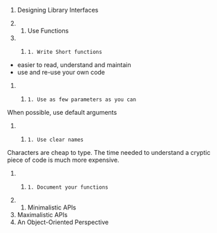 1. Designing Library Interfaces1.   1. Use Functions1.   1.     1. Write Short functions- easier to read, understand and maintain- use and re-use your own code1.   1.     1. Use as few parameters as you can  When possible, use default arguments  1.   1.     1. Use clear names  Characters are cheap to type.  The time needed to understand a cryptic piece of code is much more expensive.1.   1.     1. Document your functions1.   1. Minimalistic APIs  1. Maximalistic APIs  1. An Object-Oriented Perspective